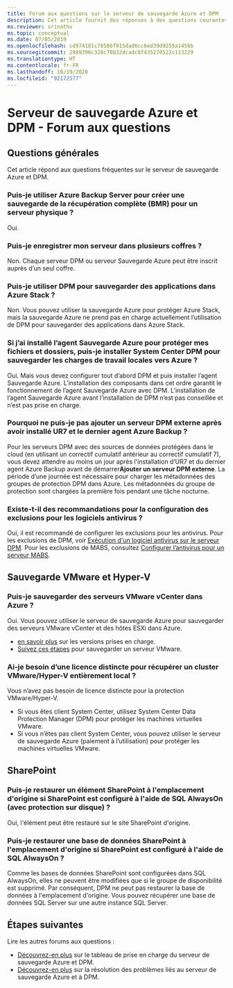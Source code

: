 ```yaml
---
title: Forum aux questions sur le serveur de sauvegarde Azure et DPM
description: Cet article fournit des réponses à des questions courantes sur la serveur Sauvegarde Microsoft Azure (MABS) et DPM (Gestionnaire de protection des données).
ms.reviewer: srinathv
ms.topic: conceptual
ms.date: 07/05/2019
ms.openlocfilehash: cd974181c78586f915dad6cc6ed39d9255a1456b
ms.sourcegitcommit: 2989396c328c70832dcadc8f435270522c113229
ms.translationtype: HT
ms.contentlocale: fr-FR
ms.lasthandoff: 10/19/2020
ms.locfileid: "92172577"
---
```

# <a name="azure-backup-server-and-dpm---faq"></a>Serveur de sauvegarde Azure et DPM - Forum aux questions

## <a name="general-questions"></a>Questions générales

Cet article répond aux questions fréquentes sur le serveur de sauvegarde Azure et DPM.

### <a name="can-i-use-azure-backup-server-to-create-a-bare-metal-recovery-bmr-backup-for-a-physical-server"></a>Puis-je utiliser Azure Backup Server pour créer une sauvegarde de la récupération complète (BMR) pour un serveur physique ?

Oui.

### <a name="can-i-register-the-server-to-multiple-vaults"></a>Puis-je enregistrer mon serveur dans plusieurs coffres ?

Non. Chaque serveur DPM ou serveur Sauvegarde Azure peut être inscrit auprès d’un seul coffre.

### <a name="can-i-use-dpm-to-back-up-apps-in-azure-stack"></a>Puis-je utiliser DPM pour sauvegarder des applications dans Azure Stack ?

Non. Vous pouvez utiliser la sauvegarde Azure pour protéger Azure Stack, mais la sauvegarde Azure ne prend pas en charge actuellement l’utilisation de DPM pour sauvegarder des applications dans Azure Stack.

### <a name="if-ive-installed-azure-backup-agent-to-protect-my-files-and-folders-can-i-install-system-center-dpm-to-back-up-on-premises-workloads-to-azure"></a>Si j’ai installé l’agent Sauvegarde Azure pour protéger mes fichiers et dossiers, puis-je installer System Center DPM pour sauvegarder les charges de travail locales vers Azure ?

Oui. Mais vous devez configurer tout d’abord DPM et puis installer l’agent Sauvegarde Azure.  L’installation des composants dans cet ordre garantit le fonctionnement de l’agent Sauvegarde Azure avec DPM. L’installation de l’agent Sauvegarde Azure avant l’installation de DPM n’est pas conseillée et n’est pas prise en charge.

### <a name="why-cant-i-add-an-external-dpm-server-after-installing-ur7-and-latest-azure-backup-agent"></a>Pourquoi ne puis-je pas ajouter un serveur DPM externe après avoir installé UR7 et le dernier agent Azure Backup ?

Pour les serveurs DPM avec des sources de données protégées dans le cloud (en utilisant un correctif cumulatif antérieur au correctif cumulatif 7), vous devez attendre au moins un jour après l'installation d’UR7 et du dernier agent Azure Backup avant de démarrer**Ajouter un serveur DPM externe**. La période d’une journée est nécessaire pour charger les métadonnées des groupes de protection DPM dans Azure. Les métadonnées du groupe de protection sont chargées la première fois pendant une tâche nocturne.

### <a name="are-there-recommendations-for-configuring-exclusions-for-antivirus-software"></a>Existe-t-il des recommandations pour la configuration des exclusions pour les logiciels antivirus ?

Oui, il est recommandé de configurer les exclusions pour les antivirus. Pour les exclusions de DPM, voir [Exécution d'un logiciel antivirus sur le serveur DPM](/system-center/dpm/run-antivirus-server). Pour les exclusions de MABS, consultez [Configurer l’antivirus pour un serveur MABS](backup-azure-mabs-troubleshoot.md#configure-antivirus-for-mabs-server).

## <a name="vmware-and-hyper-v-backup"></a>Sauvegarde VMware et Hyper-V

### <a name="can-i-back-up-vmware-vcenter-servers-to-azure"></a>Puis-je sauvegarder des serveurs VMware vCenter dans Azure ?

Oui. Vous pouvez utiliser le serveur de sauvegarde Azure pour sauvegarder des serveurs VMware vCenter et des hôtes ESXi dans Azure.

- [en savoir plus](backup-mabs-protection-matrix.md) sur les versions prises en charge.
- [Suivez ces étapes](backup-azure-backup-server-vmware.md) pour sauvegarder un serveur VMware.

### <a name="do-i-need-a-separate-license-to-recover-a-full-on-premises-vmwarehyper-v-cluster"></a>Ai-je besoin d’une licence distincte pour récupérer un cluster VMware/Hyper-V entièrement local ?

Vous n’avez pas besoin de licence distincte pour la protection VMware/Hyper-V.

- Si vous êtes client System Center, utilisez System Center Data Protection Manager (DPM) pour protéger les machines virtuelles VMware.
- Si vous n’êtes pas client System Center, vous pouvez utiliser le serveur de sauvegarde Azure (paiement à l’utilisation) pour protéger les machines virtuelles VMware.

## <a name="sharepoint"></a>SharePoint

### <a name="can-i-recover-a-sharepoint-item-to-the-original-location-if-sharepoint-is-configured-by-using-sql-alwayson-with-protection-on-disk"></a>Puis-je restaurer un élément SharePoint à l'emplacement d'origine si SharePoint est configuré à l'aide de SQL AlwaysOn (avec protection sur disque) ?

Oui, l'élément peut être restauré sur le site SharePoint d'origine.

### <a name="can-i-recover-a-sharepoint-database-to-the-original-location-if-sharepoint-is-configured-by-using-sql-alwayson"></a>Puis-je restaurer une base de données SharePoint à l'emplacement d'origine si SharePoint est configuré à l'aide de SQL AlwaysOn ?

Comme les bases de données SharePoint sont configurées dans SQL AlwaysOn, elles ne peuvent être modifiées que si le groupe de disponibilité est supprimé. Par conséquent, DPM ne peut pas restaurer la base de données à l'emplacement d'origine. Vous pouvez récupérer une base de données SQL Server sur une autre instance SQL Server.

## <a name="next-steps"></a>Étapes suivantes

Lire les autres forums aux questions :

- [Découvrez-en plus](backup-support-matrix-mabs-dpm.md) sur le tableau de prise en charge du serveur de sauvegarde Azure et DPM.
- [Découvrez-en plus](backup-azure-mabs-troubleshoot.md) sur la résolution des problèmes liés au serveur de sauvegarde Azure et à DPM.